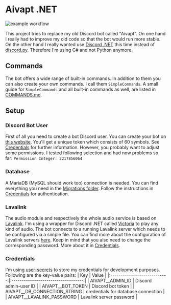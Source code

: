 # Aivapt .NET

![example workflow](https://github.com/MapManagement/AivaptDotNet/actions/workflows/dotnet-build.yml/badge.svg)

This project tries to replace my old Discord bot called "Aivapt". On one hand
I really had to improve my old code so that the bot would run more stable. On
the other hand I really wanted use [Discord .NET](https://docs.stillu.cc/index.html)
this time instead of [discord.py](https://discordpy.readthedocs.io/en/stable/).
Therefore I'm using C# and not Python anymore.

## Commands

The bot offers a wide range of built-in commands. In addition to them you can
also create your own commands. I call them ``SimpleCommands``. A small guide
for ``SimpleCommands`` and all built-in commands as well, are listed in
[COMMANDS.md](docs/COMMANDS.md).

## Setup

### Discord Bot User

First of all you need to create a bot Discord user. You can create your bot on
[this website](https://discord.com/login?redirect_to=%2Fdevelopers%2Fapplications).
You'll get a unique token which consists of 60 symbols. See [Credentials](#credentials)
for further information. However, you probably want to adjust some permissions. I tested
following selection and had now problems so far:
```Permission Integer: 2217856064```

### Database

A MariaDB (MySQL should work too) connection is needed. You can find everything you
need in the [Migrations folder](Migrations/). Follow the instructions in
[Credentials](#credentials) for authentication.

### Lavalink

The audio module and respectively the whole audio service is based on
[Lavalink](https://github.com/freyacodes/Lavalink). I'm using a wrapper for Discord .NET
called [Victoria](https://github.com/Yucked/Victoria) to play any kind of audio. The bot
connects to a running Lavalink server which needs to be configured via a simple file.
You can find more about the configuration of Lavalink servers
[here](https://github.com/freyacodes/Lavalink#server-configuration). Keep in mind that
you also need to change the corresponding password. More about it in
[Credentials](#credentials).

### Credentials

I'm using [user-secrets](https://docs.microsoft.com/en-us/aspnet/core/security/app-secrets?view=aspnetcore-6.0&tabs=linux)
to store my credentials for development purposes. Following are the key-value pairs:
| Key                          | Value                               |
|:----------------------------:|:-----------------------------------:|
| AIVAPT__ADMIN_ID             | Discord admin-user ID               |
| AIVAPT__BOT_TOKEN            | Discord bot token                   |
| AIVAPT__DB_CONNECTION_STRING | credentials for database connection |
| AIVAPT__LAVALINK_PASSWORD    | Lavalink server password            |
